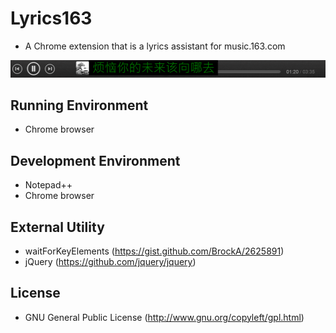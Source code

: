 # Lyrics163

- A Chrome extension that is a lyrics assistant for music.163.com

![res](screenshot/screen01_lyrics163.png)

## Running Environment

- Chrome browser

## Development Environment

- Notepad++
- Chrome browser

## External Utility

- waitForKeyElements (https://gist.github.com/BrockA/2625891)
- jQuery (https://github.com/jquery/jquery)

## License

- GNU General Public License (http://www.gnu.org/copyleft/gpl.html)

